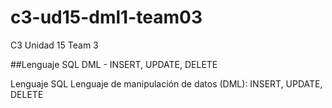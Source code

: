 # c3-ud15-dml1-team03
C3 Unidad 15  Team 3 

##Lenguaje SQL DML - INSERT, UPDATE, DELETE

Lenguaje SQL Lenguaje de manipulación de datos (DML):
INSERT, UPDATE, DELETE



